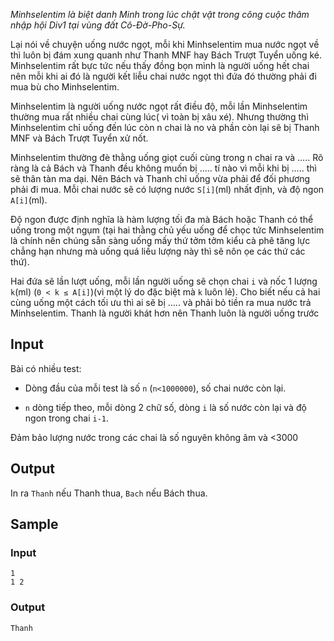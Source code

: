 *Minhselentim là biệt danh Minh trong lúc chật vật trong công cuộc thâm nhập hội Div1 tại vùng đất Cô-Đờ-Pho-Sự.*

Lại nói về chuyện uống nước ngọt, mỗi khi Minhselentim mua nước ngọt về thì luôn bị đám xung quanh như Thanh MNF hay Bách Trượt Tuyển uống ké. Minhselentim rất bực tức nếu thấy đồng bọn mình là người uống hết chai nên mỗi khi ai đó là người kết liễu chai nước ngọt thì đứa đó thường phải đi mua bù cho Minhselentim.

Minhselentim là người uống nước ngọt rất điều độ, mỗi lần Minhselentim thường mua rất nhiều chai cùng lúc( vì toàn bị xâu xé). Nhưng thường thì Minhselentim chỉ uống đến lúc còn n chai là no và phần còn lại sẽ bị Thanh MNF và Bách Trượt Tuyển xử nốt.

Minhselentim thường đè thằng uống giọt cuối cùng trong n chai ra và ….. Rõ ràng là cả Bách và Thanh đều không muốn bị ….. tí nào vì mỗi khi bị ….. thì sẽ thân tàn ma dại. Nên Bách và Thanh chỉ uống vừa phải để đối phương phải đi mua. Mỗi chai nước sẽ có lượng nước `S[i]`(ml) nhất định, và độ ngon `A[i]`(ml).

Độ ngon được định nghĩa là hàm lượng tối đa mà Bách hoặc Thanh có thể uống trong một ngụm (tại hai thằng chủ yếu uống để chọc tức Minhselentim là chính nên chúng sẵn sàng uống mấy thứ tởm tởm kiểu cà phê tăng lực chẳng hạn nhưng mà uống quá liều lượng này thì sẽ nôn ọe các thứ các thứ).

Hai đứa sẽ lần lượt uống, mỗi lần người uống sẽ chọn chai `i` và nốc 1 lượng `k`(ml) (`0 < k ≤ A[i]`)(vì một lý do đặc biệt mà `k` luôn lẻ). Cho biết nếu cả hai cùng uống một cách tối ưu thì ai sẽ bị ….. và phải bỏ tiền ra mua nước trả Minhselentim. Thanh là người khát hơn nên Thanh luôn là người uống trước

## Input

Bài có nhiều test:

 - Dòng đầu của mỗi test là số `n` (`n<1000000`), số chai nước còn lại.

 - `n` dòng tiếp theo, mỗi dòng 2 chữ số, dòng `i` là số nước còn lại và độ ngon trong chai `i-1`.

Đảm bảo lượng nước trong các chai là số nguyên không âm và <3000

## Output

In ra `Thanh` nếu Thanh thua, `Bach` nếu Bách thua. 

## Sample

### Input
```
1
1 2
```

### Output
```
Thanh
```
